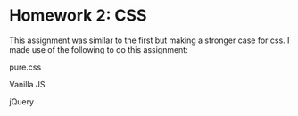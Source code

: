 # Homework 2: CSS
This assignment was similar to the first but making a stronger case for css. I made use of the following to do this assignment: 

pure.css

Vanilla JS

jQuery
